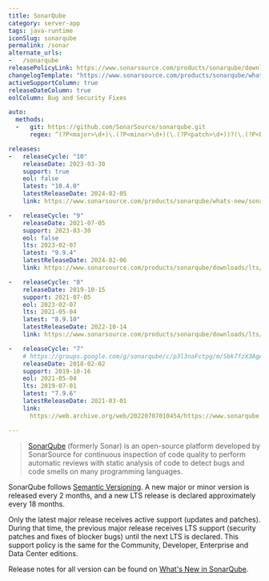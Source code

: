 ```yaml
---
title: SonarQube
category: server-app
tags: java-runtime
iconSlug: sonarqube
permalink: /sonar
alternate_urls:
-   /sonarqube
releasePolicyLink: https://www.sonarsource.com/products/sonarqube/downloads/lts/
changelogTemplate: "https://www.sonarsource.com/products/sonarqube/whats-new/sonarqube-{{'__LATEST__'|split:'.'|pop|join:'-'}}/"
activeSupportColumn: true
releaseDateColumn: true
eolColumn: Bug and Security Fixes

auto:
  methods:
  -   git: https://github.com/SonarSource/sonarqube.git
      regex: ^(?P<major>\d+)\.(?P<minor>\d+)(\.(?P<patch>\d+))?(\.(?P<build>\d+))?$

releases:
-   releaseCycle: "10"
    releaseDate: 2023-03-30
    support: true
    eol: false
    latest: "10.4.0"
    latestReleaseDate: 2024-02-05
    link: https://www.sonarsource.com/products/sonarqube/whats-new/sonarqube-10-0/

-   releaseCycle: "9"
    releaseDate: 2021-07-05
    support: 2023-03-30
    eol: false
    lts: 2023-02-07
    latest: "9.9.4"
    latestReleaseDate: 2024-02-06
    link: https://www.sonarsource.com/products/sonarqube/downloads/lts/9-9-lts/

-   releaseCycle: "8"
    releaseDate: 2019-10-15
    support: 2021-07-05
    eol: 2023-02-07
    lts: 2021-05-04
    latest: "8.9.10"
    latestReleaseDate: 2022-10-14
    link: https://www.sonarsource.com/products/sonarqube/downloads/lts/8-9-lts/

-   releaseCycle: "7"
    # https://groups.google.com/g/sonarqube/c/p3l3naFctpg/m/Sbk7fzX3AgAJ
    releaseDate: 2018-02-02
    support: 2019-10-16
    eol: 2021-05-04
    lts: 2019-07-01
    latest: "7.9.6"
    latestReleaseDate: 2021-03-01
    link: 
      https://web.archive.org/web/20220707010454/https://www.sonarqube.org/sonarqube-7-9-lts/

---
```


> [SonarQube](https://www.sonarsource.com/products/sonarqube/) (formerly Sonar) is an open-source platform developed by
> SonarSource for continuous inspection of code quality to perform automatic reviews with static
> analysis of code to detect bugs and code smells on many programming languages.

SonarQube follows [Semantic Versioning](https://semver.org/). A new major or minor version is
released every 2 months, and a new LTS release is declared approximately every 18 months.

Only the latest major release receives active support (updates and patches). During that time, the
previous major release receives LTS support (security patches and fixes of blocker bugs) until the
next LTS is declared. This support policy is the same for the Community, Developer, Enterprise and
Data Center editions.

Release notes for all version can be found on [What's New in SonarQube](https://www.sonarsource.com/products/sonarqube/whats-new/).
